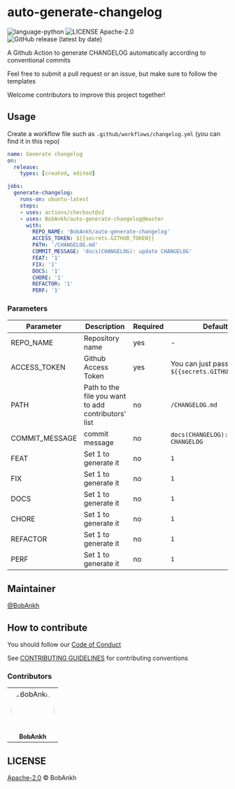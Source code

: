 # auto-generate-changelog

![language-python](https://img.shields.io/github/languages/top/BobAnkh/auto-generate-changelog?logo=python&logoColor=yellow)
![LICENSE Apache-2.0](https://img.shields.io/github/license/BobAnkh/auto-generate-changelog?logo=apache)
![GitHub release (latest by date)](https://img.shields.io/github/v/release/BobAnkh/auto-generate-changelog?color=orange&logo=github-actions)

A Github Action to generate CHANGELOG automatically according to conventional commits

Feel free to submit a pull request or an issue, but make sure to follow the templates

Welcome contributors to improve this project together!

## Usage

Create a workflow file such as `.github/workflows/changelog.yml` (you can find it in this repo)

```yaml
name: Generate changelog
on:
  release:
    types: [created, edited]

jobs:
  generate-changelog:
    runs-on: ubuntu-latest
    steps:
    - uses: actions/checkout@v2
    - uses: BobAnkh/auto-generate-changelog@master
      with:
        REPO_NAME: 'BobAnkh/auto-generate-changelog'
        ACCESS_TOKEN: ${{secrets.GITHUB_TOKEN}}
        PATH: '/CHANGELOG.md'
        COMMIT_MESSAGE: 'docs(CHANGELOG): update CHANGELOG'
        FEAT: '1'
        FIX: '1'
        DOCS: '1'
        CHORE: '1'
        REFACTOR: '1'
        PERF: '1'
```

### Parameters

| Parameter | Description | Required | Default |
| --- | --- | --- | --- |
| REPO_NAME| Repository name | yes | - |
| ACCESS_TOKEN | Github Access Token | yes | You can just pass `${{secrets.GITHUB_TOKEN}}` |
| PATH | Path to the file you want to add contributors' list | no | `/CHANGELOG.md` |
| COMMIT_MESSAGE | commit message | no | `docs(CHANGELOG): update CHANGELOG` |
| FEAT | Set 1 to generate it | no | `1` |
| FIX | Set 1 to generate it | no | `1` |
| DOCS | Set 1 to generate it | no | `1` |
| CHORE | Set 1 to generate it | no | `1` |
| REFACTOR | Set 1 to generate it | no | `1` |
| PERF | Set 1 to generate it | no | `1` |

## Maintainer

[@BobAnkh](https://github.com/BobAnkh)

## How to contribute

You should follow our [Code of Conduct](/CODE_OF_CONDUCT.md)

See [CONTRIBUTING GUIDELINES](/CONTRIBUTING.md) for contributing conventions

### Contributors

<table>
<tr>
    <td align="center">
        <a href=https://github.com/BobAnkh>
            <img src=https://avatars2.githubusercontent.com/u/44333669?v=4 width="100;" style="border-radius:50%;align-items:center;justify-content:center;overflow:hidden;" alt=BobAnkh/>
            <br />
            <sub style="font-size:14px"><b>BobAnkh</b></sub>
        </a>
    </td>
</tr>
</table>

## LICENSE

[Apache-2.0](/LICENSE) © BobAnkh
